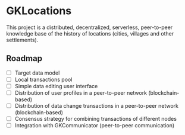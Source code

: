 # GKLocations

This project is a distributed, decentralized, serverless, peer-to-peer knowledge base of the history of locations 
(cities, villages and other settlements).

## Roadmap

- [ ] Target data model
- [ ] Local transactions pool
- [ ] Simple data editing user interface
- [ ] Distribution of user profiles in a peer-to-peer network (blockchain-based)
- [ ] Distribution of data change transactions in a peer-to-peer network (blockchain-based)
- [ ] Consensus strategy for combining transactions of different nodes
- [ ] Integration with GKCommunicator (peer-to-peer communication)
